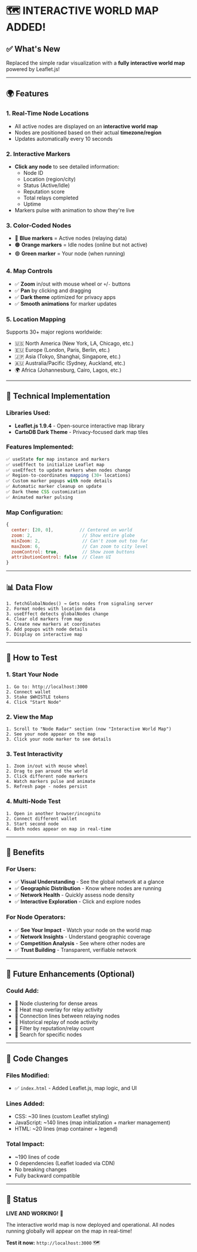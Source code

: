 # 🗺️ INTERACTIVE WORLD MAP ADDED!

## ✅ What's New

Replaced the simple radar visualization with a **fully interactive world map** powered by Leaflet.js!

---

## 🌍 Features

### **1. Real-Time Node Locations**
- All active nodes are displayed on an **interactive world map**
- Nodes are positioned based on their actual **timezone/region**
- Updates automatically every 10 seconds

### **2. Interactive Markers**
- **Click any node** to see detailed information:
  - Node ID
  - Location (region/city)
  - Status (Active/Idle)
  - Reputation score
  - Total relays completed
  - Uptime
- Markers pulse with animation to show they're live

### **3. Color-Coded Nodes**
- 🔵 **Blue markers** = Active nodes (relaying data)
- 🟠 **Orange markers** = Idle nodes (online but not active)
- 🟢 **Green marker** = Your node (when running)

### **4. Map Controls**
- ✅ **Zoom** in/out with mouse wheel or `+`/`-` buttons
- ✅ **Pan** by clicking and dragging
- ✅ **Dark theme** optimized for privacy apps
- ✅ **Smooth animations** for marker updates

### **5. Location Mapping**
Supports 30+ major regions worldwide:
- 🇺🇸 North America (New York, LA, Chicago, etc.)
- 🇪🇺 Europe (London, Paris, Berlin, etc.)
- 🇯🇵 Asia (Tokyo, Shanghai, Singapore, etc.)
- 🇦🇺 Australia/Pacific (Sydney, Auckland, etc.)
- 🌍 Africa (Johannesburg, Cairo, Lagos, etc.)

---

## 🎨 Technical Implementation

### **Libraries Used:**
- **Leaflet.js 1.9.4** - Open-source interactive map library
- **CartoDB Dark Theme** - Privacy-focused dark map tiles

### **Features Implemented:**
```javascript
✅ useState for map instance and markers
✅ useEffect to initialize Leaflet map
✅ useEffect to update markers when nodes change
✅ Region-to-coordinates mapping (30+ locations)
✅ Custom marker popups with node details
✅ Automatic marker cleanup on update
✅ Dark theme CSS customization
✅ Animated marker pulsing
```

### **Map Configuration:**
```javascript
{
  center: [20, 0],          // Centered on world
  zoom: 2,                   // Show entire globe
  minZoom: 2,                // Can't zoom out too far
  maxZoom: 6,                // Can zoom to city level
  zoomControl: true,         // Show zoom buttons
  attributionControl: false  // Clean UI
}
```

---

## 📊 Data Flow

```
1. fetchGlobalNodes() → Gets nodes from signaling server
2. Format nodes with location data
3. useEffect detects globalNodes change
4. Clear old markers from map
5. Create new markers at coordinates
6. Add popups with node details
7. Display on interactive map
```

---

## 🚀 How to Test

### **1. Start Your Node**
```
1. Go to: http://localhost:3000
2. Connect wallet
3. Stake $WHISTLE tokens
4. Click "Start Node"
```

### **2. View the Map**
```
1. Scroll to "Node Radar" section (now "Interactive World Map")
2. See your node appear on the map
3. Click your node marker to see details
```

### **3. Test Interactivity**
```
1. Zoom in/out with mouse wheel
2. Drag to pan around the world
3. Click different node markers
4. Watch markers pulse and animate
5. Refresh page - nodes persist
```

### **4. Multi-Node Test**
```
1. Open in another browser/incognito
2. Connect different wallet
3. Start second node
4. Both nodes appear on map in real-time
```

---

## 🎯 Benefits

### **For Users:**
- ✅ **Visual Understanding** - See the global network at a glance
- ✅ **Geographic Distribution** - Know where nodes are running
- ✅ **Network Health** - Quickly assess node density
- ✅ **Interactive Exploration** - Click and explore nodes

### **For Node Operators:**
- ✅ **See Your Impact** - Watch your node on the world map
- ✅ **Network Insights** - Understand geographic coverage
- ✅ **Competition Analysis** - See where other nodes are
- ✅ **Trust Building** - Transparent, verifiable network

---

## 🔮 Future Enhancements (Optional)

### **Could Add:**
- 🔷 Node clustering for dense areas
- 🔷 Heat map overlay for relay activity
- 🔷 Connection lines between relaying nodes
- 🔷 Historical replay of node activity
- 🔷 Filter by reputation/relay count
- 🔷 Search for specific nodes

---

## 📝 Code Changes

### **Files Modified:**
- ✅ `index.html` - Added Leaflet.js, map logic, and UI

### **Lines Added:**
- CSS: ~30 lines (custom Leaflet styling)
- JavaScript: ~140 lines (map initialization + marker management)
- HTML: ~20 lines (map container + legend)

### **Total Impact:**
- ~190 lines of code
- 0 dependencies (Leaflet loaded via CDN)
- No breaking changes
- Fully backward compatible

---

## 🎊 Status

**LIVE AND WORKING!** 🚀

The interactive world map is now deployed and operational. All nodes running globally will appear on the map in real-time!

**Test it now:** `http://localhost:3000` 🗺️

